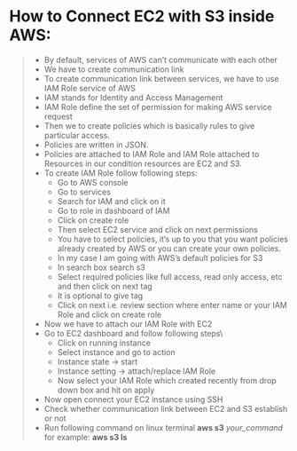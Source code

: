 # How to Connect EC2 with S3 inside AWS:
>	+ By default, services of AWS can’t communicate with each other 
>	+ We have to create communication link
>	+ To create communication link between services, we have to use IAM Role service of AWS
>	+ IAM stands for Identity and Access Management
>	+ IAM Role define the set of permission for making AWS service request
>	+ Then we to create policies which is basically rules to give particular access.
>	+ Policies are written in JSON.
>	+ Policies are attached to IAM Role and IAM Role attached to Resources in our condition resources are EC2 and S3.
>   + To create IAM Role follow following steps:
>	    + Go to AWS console
>	    + Go to services
>	    + Search for IAM and click on it
>	    + Go to role in dashboard of IAM
>	    + Click on create role
>	    + Then select EC2 service and click on next permissions
>	    + You have to select policies, it’s up to you that you want policies already created by AWS or you can create your own policies.
>	    + In my case I am going with AWS’s default policies for S3
>	    + In search box search s3
>	    + Select required policies like full access, read only access, etc and then click on next tag
>	    + It is optional to give tag
>	    + Click on next i.e. review section where enter name or your IAM Role and click on create role
> + Now we have to attach our IAM Role with EC2
> + Go to EC2 dashboard and follow following steps\
>	   + Click on running instance
>	   + Select instance and go to action
>	   + Instance state -> start
>	   + Instance setting -> attach/replace IAM Role
>	   + Now select your IAM Role which created recently from drop down box and hit on apply
> +	Now open connect your EC2 instance using SSH
> +	Check whether communication link between EC2 and S3 establish or not 
> +	Run following command on linux terminal
**aws s3** *your_command*\
for example: **aws s3 ls** 
